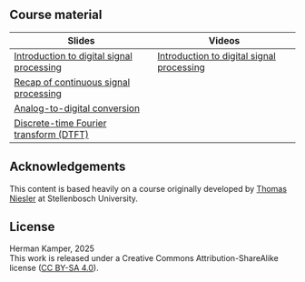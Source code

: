 ## Course material

| Slides | Videos |
|---|---|
| [Introduction to digital signal processing](slides/intro_dsp_slide.pdf) | [Introduction to digital signal processing](https://www.youtube.com/watch?v=h9V4NM9Znb4&list=PLmZlBIcArwhMrUZ_njMmlO_T8gAWHihNS) |
| [Recap of continuous signal processing](slides/recap_continuous_slide.pdf) |  |
| [Analog-to-digital conversion](slides/quantisation_sampling_slide.pdf) |  |
| [Discrete-time Fourier transform (DTFT)](slides/dtft_slide.pdf) |  |


## Acknowledgements

This content is based heavily on a course originally developed by
[Thomas Niesler](https://dsp.sun.ac.za/~trn/) at Stellenbosch University.


## License

Herman Kamper, 2025  
This work is released under a Creative Commons Attribution-ShareAlike
license ([CC BY-SA 4.0](http://creativecommons.org/licenses/by-sa/4.0/)).
